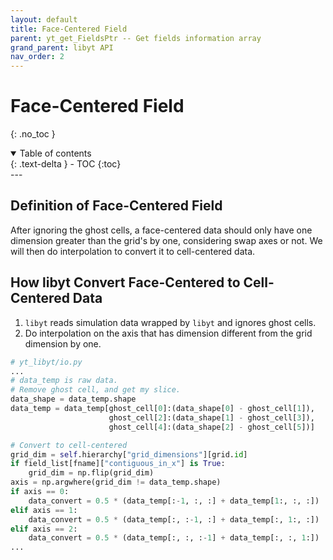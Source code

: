 ```yaml
---
layout: default
title: Face-Centered Field
parent: yt_get_FieldsPtr -- Get fields information array
grand_parent: libyt API
nav_order: 2
---
```

# Face-Centered Field
{: .no_toc }
<details open markdown="block">
  <summary>
    Table of contents
  </summary>
  {: .text-delta }
- TOC
{:toc}
</details>
---

## Definition of Face-Centered Field
After ignoring the ghost cells, a face-centered data should only have one dimension greater than the grid's by one, considering swap axes or not. We will then do interpolation to convert it to cell-centered data.

## How libyt Convert Face-Centered to Cell-Centered Data
1. `libyt` reads simulation data wrapped by `libyt` and ignores ghost cells.
2. Do interpolation on the axis that has dimension different from the grid dimension by one.

```python
# yt_libyt/io.py
...
# data_temp is raw data.
# Remove ghost cell, and get my slice.
data_shape = data_temp.shape
data_temp = data_temp[ghost_cell[0]:(data_shape[0] - ghost_cell[1]),
                      ghost_cell[2]:(data_shape[1] - ghost_cell[3]),
                      ghost_cell[4]:(data_shape[2] - ghost_cell[5])]

# Convert to cell-centered
grid_dim = self.hierarchy["grid_dimensions"][grid.id]
if field_list[fname]["contiguous_in_x"] is True:
    grid_dim = np.flip(grid_dim)
axis = np.argwhere(grid_dim != data_temp.shape)
if axis == 0:
    data_convert = 0.5 * (data_temp[:-1, :, :] + data_temp[1:, :, :])
elif axis == 1:
    data_convert = 0.5 * (data_temp[:, :-1, :] + data_temp[:, 1:, :])
elif axis == 2:
    data_convert = 0.5 * (data_temp[:, :, :-1] + data_temp[:, :, 1:])
...
```